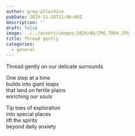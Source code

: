 ```yaml
---
author: greg-allardice
pubDate: 2019-11-28T21:06:00Z
description: ''
draft: false
image: ../../assets/images/2020/08/IMG_7069.JPG
title: Thread gently
categories:
  - general
---
```


Thread gently on our delicate surrounds

One step at a time  
builds into giant leaps  
that land on fertile plains  
enriching our souls

Tip toes of exploration  
into special places  
lift the spirits  
beyond daily anxiety
